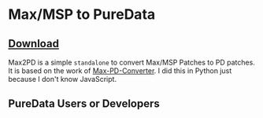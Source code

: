 # Max/MSP to PureData 

## [Download](https://bit.ly/3P5bPme)

Max2PD is a simple `standalone` to convert Max/MSP Patches to PD patches. It is based on the work of [Max-PD-Converter](https://github.com/tmhglnd/max-pd-converter). I did this in Python just because I don't know JavaScript.

## PureData Users or Developers 
